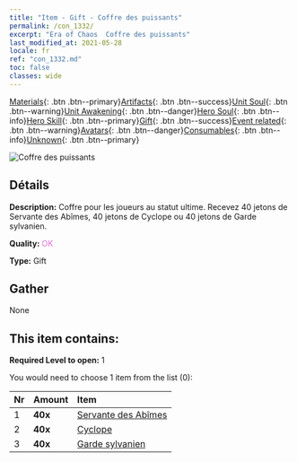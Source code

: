 ```yaml
---
title: "Item - Gift - Coffre des puissants"
permalink: /con_1332/
excerpt: "Era of Chaos  Coffre des puissants"
last_modified_at: 2021-05-28
locale: fr
ref: "con_1332.md"
toc: false
classes: wide
---
```

 [Materials](/ItemsFR/){: .btn .btn--primary}[Artifacts](/ItemsFR/Artifacts/){: .btn .btn--success}[Unit Soul](/ItemsFR/UnitSoul/){: .btn .btn--warning}[Unit Awakening](/ItemsFR/UnitAwakening/){: .btn .btn--danger}[Hero Soul](/ItemsFR/HeroSoul/){: .btn .btn--info}[Hero Skill](/ItemsFR/HeroSkill/){: .btn .btn--primary}[Gift](/ItemsFR/Gift/){: .btn .btn--success}[Event related](/ItemsFR/Events/){: .btn .btn--warning}[Avatars](/ItemsFR/Avatars/){: .btn .btn--danger}[Consumables](/ItemsFR/Consumables/){: .btn .btn--info}[Unknown](/ItemsFR/Unknown/){: .btn .btn--primary}

 ![Coffre des puissants](/images/t/i_905001.png)

## Détails
 **Description:** Coffre pour les joueurs au statut ultime. Recevez 40 jetons de Servante des Abîmes, 40 jetons de Cyclope ou 40 jetons de Garde sylvanien.

 **Quality:** <span style="color: #DA70D6">OK</span>

 **Type:** Gift

## Gather

  None

## This item contains:

 **Required Level to open:** 1

 You would need to choose 1 item from the list (0):

  | Nr | Amount |     Item    |
  |:---|:-------|:------------|
  | 1 |  **40x** | [Servante des Abîmes](/ItemsFR/unt_230/) |  | 
  | 2 |  **40x** | [Cyclope](/ItemsFR/unt_222/) |  | 
  | 3 |  **40x** | [Garde sylvanien](/ItemsFR/unt_203/) |  | 
